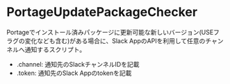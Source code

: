 # PortageUpdatePackageChecker
Portageでインストール済みパッケージに更新可能な新しいバージョン(USEフラグの変化なども含む)がある場合に、Slack AppのAPIを利用して任意のチャンネルへ通知するスクリプト。

- .channel: 通知先のSlackチャンネルIDを記載
- .token: 通知先のSlack Appのtokenを記載

